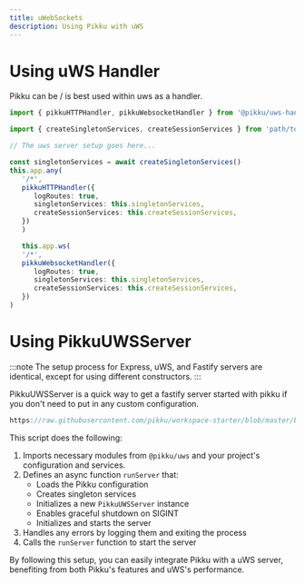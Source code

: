 ```yaml
---
title: uWebSockets
description: Using Pikku with uWS
---
```


# Using uWS Handler

Pikku can be / is best used within uws as a handler.

```typescript title="uWS Handler"
import { pikkuHTTPHandler, pikkuWebsocketHandler } from '@pikku/uws-handler'

import { createSingletonServices, createSessionServices } from 'path/to/pikku-bootstrap.ts'

// The uws server setup goes here...

const singletonServices = await createSingletonServices()
this.app.any(
   '/*',
   pikkuHTTPHandler({
      logRoutes: true,
      singletonServices: this.singletonServices,
      createSessionServices: this.createSessionServices,
   })
   )

   this.app.ws(
   '/*',
   pikkuWebsocketHandler({
      logRoutes: true,
      singletonServices: this.singletonServices,
      createSessionServices: this.createSessionServices,
   })
)
```

# Using PikkuUWSServer

:::note
The setup process for Express, uWS, and Fastify servers are identical, except for using different constructors.
:::

PikkuUWSServer is a quick way to get a fastify server started with pikku if you don't need to put in any custom configuration. 

```typescript reference title="Test"
https://raw.githubusercontent.com/pikku/workspace-starter/blob/master/backends/uws/bin/start.ts
```

This script does the following:

1. Imports necessary modules from `@pikku/uws` and your project's configuration and services.
2. Defines an async function `runServer` that:
   - Loads the Pikku configuration
   - Creates singleton services
   - Initializes a new `PikkuUWSServer` instance
   - Enables graceful shutdown on SIGINT
   - Initializes and starts the server
3. Handles any errors by logging them and exiting the process
4. Calls the `runServer` function to start the server

By following this setup, you can easily integrate Pikku with a uWS server, benefiting from both Pikku's features and uWS's performance.
